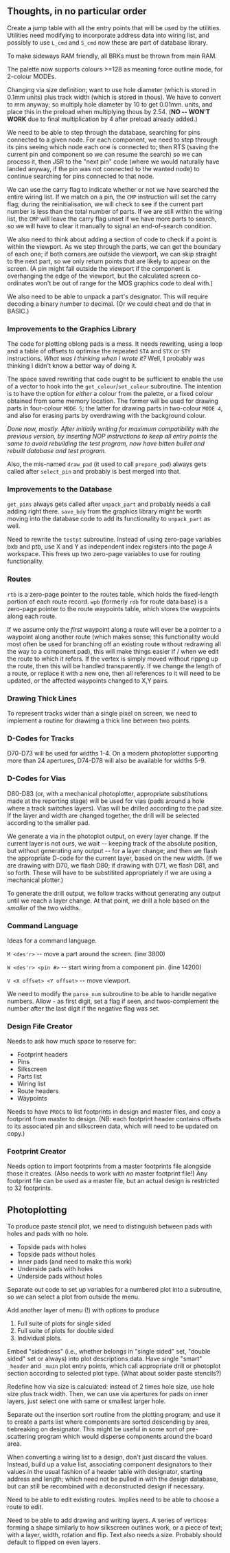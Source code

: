 ## Thoughts, in no particular order

Create a jump table with all the entry points that will be used by the utilities.  Utilities need
modifying to incorporate address data into wiring list, and possibly to use `L_cmd` and `S_cmd` now
these are part of database library.

To make sideways RAM friendly, all BRKs must be thrown from main RAM.  

The palette now supports colours >=128 as meaning force outline mode, for 2-colour MODEs.

Changing via size definition; want to use hole diameter (which is stored in 0.1mm units) plus track width
(which is stored in thous).  We have to convert to mm anyway; so multiply hole diameter by 10 to get
0.01mm. units, and place this in the preload when multiplying thous by 2.54.  (**NO -- WON'T WORK**
due to final multiplication by 4 after preload already added.)

We need to be able to step through the database, searching for pins connected to a given node.
For each component, we need to step through its pins seeing which node each one is connected to; then
RTS  (saving the current pin and component so we can resume the search)  so we can process it, then
JSR to the "next pin" code  (where we would naturally have landed anyway, if the pin was not connected
to the wanted node)  to continue searching for pins connected to that node.  

We can use the carry flag to indicate whether or not we have searched the entire wiring list.  If we
match on a pin, the `CMP` instruction will set the carry flag; during the reinitialisation, we will
check to see if the current part number is less than the total number of parts.  If we are still
within the wiring list, the `CMP` will leave the carry flag unset if we have more parts to search, so
we will have to clear it manually to signal an end-of-search condition.

We also need to think about adding a section of code to check if a point is within the viewport.  As
we step through the parts, we can get the boundary of each one; if both corners are outside the
viewport, we can skip straight to the next part, so we only return points that are likely to appear
on the screen.  (A pin might fall outside the viewport if the component is overhanging the edge of the
viewport, but the calculated screen co-ordinates won't be out of range for the MOS graphics code to
deal with.)

We also need to be able to unpack a part's designator.  This will require decoding a binary number
to decimal.  (Or we could cheat and do that in BASIC.)

### Improvements to the Graphics Library

The code for plotting oblong pads is a mess.  It needs rewriting, using a loop and a table of offsets
to optimise the repeated `STA` and `STX` or `STY` instructions.  _What was I thinking when I wrote it?_
Well, I probably was thinking I didn't know a better way of doing it.  

The space saved rewriting that code ought to be sufficient to enable the use of a vector to hook into
the `get_colour`/`set_colour` subroutine.  The intention is to have the option for _either_ a colour
from the palette, _or_ a fixed colour obtained from some memory location.  The former will be used for
drawing parts in four-colour `MODE 5`; the latter for drawing parts in two-colour `MODE 4`, and also
for erasing parts by overdrawing with the background colour.

_Done now, mostly.  After initially writing for maximum compatibility with the previous version, by
inserting NOP instructions to keep all entry points the same to avoid rebuilding the test program, now
have bitten bullet and rebuilt database and test program._

Also, the mis-named `draw_pad`  (it used to call  `prepare_pad`)  always gets called after `select_pin`
and probably is best merged into that.

### Improvements to the Database

`get_pins` always gets called after `unpack_part` and probably needs a call adding right there.
`save_bdy` from the graphics library might be worth moving into the database code to add its
functionality to `unpack_part` as well.

Need to rewrite the `testpt` subroutine.  Instead of using zero-page variables bxb and ptb, use X
and Y as independent index registers into the page A workspace.  This frees up two zero-page variables
to use for routing functionality.

### Routes

`rtb` is a zero-page pointer to the routes table, which holds the fixed-length portion of each route record.
`wpb` (formerly `rdb` for route data base) is a zero-page pointer to the route waypoints table, which stores
the waypoints along each route.

If we assume only the _first_ waypoint along a route will ever be a pointer to a waypoint along another route
(which makes sense; this functionality would most often be used for branching off an existing route without
redrawing all the way to a component pad),  this will make things easier if / when we edit the route to which
it refers.  If the vertex is simply moved without rippng up the route, then this will be handled transparently.
If we change the length of a route, or replace it with a new one, then all references to it will need to be
updated, or the affected waypoints changed to X,Y pairs.

### Drawing Thick Lines

To represent tracks wider than a single pixel on screen, we need to implement a routine for drawimg a thick
line between two points.

### D-Codes for Tracks ###

D70-D73 will be used for widths 1-4.  On a modern photoplotter supporting more than 24 apertures, D74-D78 will also be available for widths 5-9.

### D-Codes for Vias ###

D80-D83  (or, with a mechanical photoplotter, appropriate substitutions made at the reporting stage)  will be used for vias  (pads around a hole where a track switches layers).  Vias will be drilled according to the pad size.  If the layer and width are changed together, the drill will be selected according to the smaller pad.

We generate a via in the photoplot output, on every layer change.  If the current layer is not ours, we wait -- keeping track of the absolute position, but without generating any output -- for a layer change; and then we flash the appropriate D-code for the current layer, based on the new width.  (If we are drawing with D70, we flash D80; if drawing with D71, we flash D81, and so forth.  These will have to be substitited appropriately if we are using a mechanical plotter.)

To generate the drill output, we follow tracks without generating any output until we reach a layer change.  At that point, we drill a hole based on the _smaller_ of the two widths.  

### Command Language

Ideas for a command language.  

`M <des'r>` -- move a part around the screen.  (line 3800)

`W <des'r> <pin #>` -- start wiring from a component pin.  (line 14200)

`V <X offset> <Y offset>` -- move viewport.

We need to modify the `parse_num` subroutine to be able to handle negative numbers.  Allow - as first digit,
set a flag if seen, and twos-complement the number after the last digit if the negative flag was set.

### Design File Creator

Needs to ask how much space to reserve for:

* Footprint headers
* Pins
* Silkscreen
* Parts list
* Wiring list
* Route headers
* Waypoints

Needs to have `PROC`s to list footprints in design and master files, and copy a footprint from master to design.  (NB: each footprint header contains offsets to its associated pin and silkscreen data, which will need to be updated on copy.)

### Footprint Creator

Needs option to import footprints from a master footprints file alongside those it creates.  (Also needs to work with _no_ master footprint file!)  Any footprint file can be used as a master file, but an actual design is restricted to 32 footprints.

## Photoplotting ##

To produce paste stencil plot, we need to distinguish between pads with holes and pads with no hole.
+ Topside pads with holes
+ Topside pads without holes
+ Inner pads (and need to make this work)
+ Underside pads with holes
+ Underside pads without holes

Separate out code to set up variables for a numbered plot into a subroutine, so we can select a plot from outside the menu.

Add another layer of menu (!) with options to produce
1. Full suite of plots for single sided
2. Full suite of plots for double sided
3. Individual plots.

Embed "sidedness"  (i.e., whether belongs in "single sided" set, "double sided" set or always)  into plot descriptions data.  Have single "smart" `_header` and `_main` plot entry points, which call appropriate drill or photoplot section according to selected plot type.  (What about solder paste stencils?)

Redefine how via size is calculated: instead of 2 times hole size, use hole size plus track width.  Then, we can use via apertures for pads on inner layers, just select one with same or smallest larger hole.

Separate out the insertion sort routine from the plotting program; and use it to create a parts list where components are sorted descending by area, tiebreaking on designator. This might be useful in some sort of pre-scattering program which would disperse components around the board area.

When converting a wiring list to a design, don't just discard the values. Instead, build up a value list, associating component designators to their values in the usual fashion of a header table with designator, starting address and length; which need not be pulled in with the design database, but can still be recombined with a deconstructed design if necessary.

Need to be able to edit existing routes.  Implies need to be able to choose a route to edit.

Need to be able to add drawing and writing layers.  A series of vertices forming a shape similarly to how silkscreen outlines work, or a piece of text; with a layer, width, rotation and flip.  Text also needs a size.  Probably should default to flipped on even layers.  
